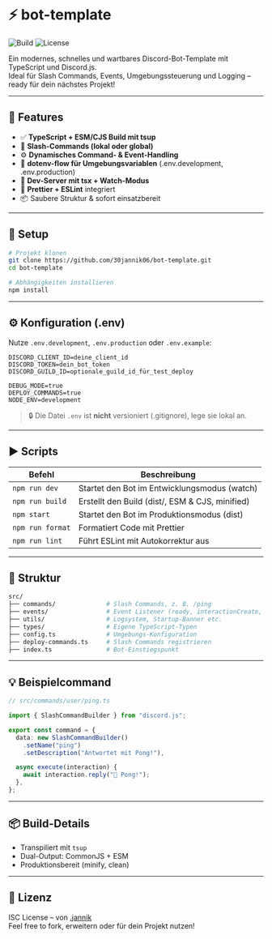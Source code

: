 # ⚡ bot-template

![Build](https://img.shields.io/github/actions/workflow/status/30jannik06/bot-template/ci.yml?branch=main)
![License](https://img.shields.io/github/license/30jannik06/bot-template)

Ein modernes, schnelles und wartbares Discord-Bot-Template mit TypeScript und Discord.js.  
Ideal für Slash Commands, Events, Umgebungssteuerung und Logging – ready für dein nächstes Projekt!

---

## 🚀 Features

- ✅ **TypeScript + ESM/CJS Build mit tsup**
- 🧹 **Slash-Commands (lokal oder global)**
- ⚙️ **Dynamisches Command- & Event-Handling**
- 🌱 **dotenv-flow für Umgebungsvariablen** (.env.development, .env.production)
- 🧪 **Dev-Server mit tsx + Watch-Modus**
- 🧺 **Prettier + ESLint** integriert
- 📦 Saubere Struktur & sofort einsatzbereit

---

## 💠 Setup

```bash
# Projekt klonen
git clone https://github.com/30jannik06/bot-template.git
cd bot-template

# Abhängigkeiten installieren
npm install
```

---

## ⚙️ Konfiguration (.env)

Nutze `.env.development`, `.env.production` oder `.env.example`:

```env
DISCORD_CLIENT_ID=deine_client_id
DISCORD_TOKEN=dein_bot_token
DISCORD_GUILD_ID=optionale_guild_id_für_test_deploy

DEBUG_MODE=true
DEPLOY_COMMANDS=true
NODE_ENV=development
```

> 🔒 Die Datei `.env` ist **nicht** versioniert (.gitignore), lege sie lokal an.

---

## ▶️ Scripts

| Befehl             | Beschreibung                                      |
|--------------------|---------------------------------------------------|
| `npm run dev`      | Startet den Bot im Entwicklungsmodus (watch)     |
| `npm run build`    | Erstellt den Build (dist/, ESM & CJS, minified)  |
| `npm start`        | Startet den Bot im Produktionsmodus (dist)       |
| `npm run format`   | Formatiert Code mit Prettier                     |
| `npm run lint`     | Führt ESLint mit Autokorrektur aus              |

---

## 📁 Struktur

```bash
src/
├── commands/              # Slash Commands, z. B. /ping
├── events/                # Event Listener (ready, interactionCreate, etc.)
├── utils/                 # Logsystem, Startup-Banner etc.
├── types/                 # Eigene TypeScript-Typen
├── config.ts              # Umgebungs-Konfiguration
├── deploy-commands.ts     # Slash Commands registrieren
├── index.ts               # Bot-Einstiegspunkt
```

---

## 💡 Beispielcommand

```ts
// src/commands/user/ping.ts

import { SlashCommandBuilder } from "discord.js";

export const command = {
  data: new SlashCommandBuilder()
    .setName("ping")
    .setDescription("Antwortet mit Pong!"),

  async execute(interaction) {
    await interaction.reply("🏓 Pong!");
  },
};
```

---

## 📦 Build-Details

- Transpiliert mit `tsup`
- Dual-Output: CommonJS + ESM
- Produktionsbereit (minify, clean)

---

## 📝 Lizenz

ISC License – von [.jannik](https://github.com/30jannik06)  
Feel free to fork, erweitern oder für dein Projekt nutzen!

